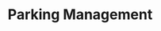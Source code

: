 ---
  slug: "/parkingmanagement"
  title: Parking Management
  focusAreas: [Communities,Transportation,Regional Planning]
  principles: [Sustainability]
  seeOther: [MaaS,curb management,Multimodal transportation Hubs and Connections,Smart Communities]
  trackingProgressLinks: [Greenhouse Gas Emissions]
---